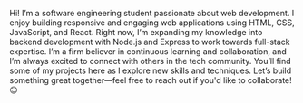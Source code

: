 Hi! I’m a software engineering student passionate about web development.
I enjoy building responsive and engaging web applications using HTML, CSS, JavaScript, and React.
Right now, I’m expanding my knowledge into backend development with Node.js and Express to work towards full-stack expertise.
I’m a firm believer in continuous learning and collaboration, and I’m always excited to connect with others in the tech community. 
You’ll find some of my projects here as I explore new skills and techniques. 
Let’s build something great together—feel free to reach out if you'd like to collaborate! 😊
